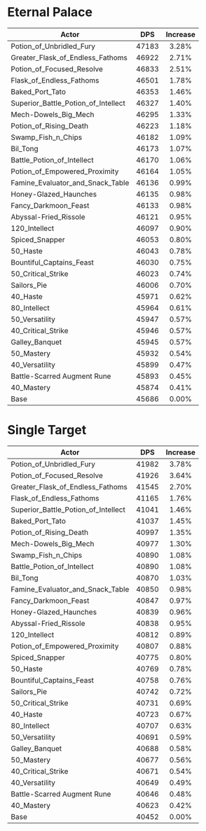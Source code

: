 # Eternal Palace
| Actor | DPS | Increase |
|---|:---:|:---:|
|Potion_of_Unbridled_Fury|47183|3.28%|
|Greater_Flask_of_Endless_Fathoms|46922|2.71%|
|Potion_of_Focused_Resolve|46833|2.51%|
|Flask_of_Endless_Fathoms|46501|1.78%|
|Baked_Port_Tato|46353|1.46%|
|Superior_Battle_Potion_of_Intellect|46327|1.40%|
|Mech-Dowels_Big_Mech|46295|1.33%|
|Potion_of_Rising_Death|46223|1.18%|
|Swamp_Fish_n_Chips|46182|1.09%|
|Bil_Tong|46173|1.07%|
|Battle_Potion_of_Intellect|46170|1.06%|
|Potion_of_Empowered_Proximity|46164|1.05%|
|Famine_Evaluator_and_Snack_Table|46136|0.99%|
|Honey-Glazed_Haunches|46135|0.98%|
|Fancy_Darkmoon_Feast|46133|0.98%|
|Abyssal-Fried_Rissole|46121|0.95%|
|120_Intellect|46097|0.90%|
|Spiced_Snapper|46053|0.80%|
|50_Haste|46043|0.78%|
|Bountiful_Captains_Feast|46030|0.75%|
|50_Critical_Strike|46023|0.74%|
|Sailors_Pie|46006|0.70%|
|40_Haste|45971|0.62%|
|80_Intellect|45964|0.61%|
|50_Versatility|45947|0.57%|
|40_Critical_Strike|45946|0.57%|
|Galley_Banquet|45945|0.57%|
|50_Mastery|45932|0.54%|
|40_Versatility|45899|0.47%|
|Battle-Scarred Augment Rune|45893|0.45%|
|40_Mastery|45874|0.41%|
|Base|45686|0.00%|

# Single Target
| Actor | DPS | Increase |
|---|:---:|:---:|
|Potion_of_Unbridled_Fury|41982|3.78%|
|Potion_of_Focused_Resolve|41926|3.64%|
|Greater_Flask_of_Endless_Fathoms|41545|2.70%|
|Flask_of_Endless_Fathoms|41165|1.76%|
|Superior_Battle_Potion_of_Intellect|41041|1.46%|
|Baked_Port_Tato|41037|1.45%|
|Potion_of_Rising_Death|40997|1.35%|
|Mech-Dowels_Big_Mech|40977|1.30%|
|Swamp_Fish_n_Chips|40890|1.08%|
|Battle_Potion_of_Intellect|40890|1.08%|
|Bil_Tong|40870|1.03%|
|Famine_Evaluator_and_Snack_Table|40850|0.98%|
|Fancy_Darkmoon_Feast|40847|0.97%|
|Honey-Glazed_Haunches|40839|0.96%|
|Abyssal-Fried_Rissole|40838|0.95%|
|120_Intellect|40812|0.89%|
|Potion_of_Empowered_Proximity|40807|0.88%|
|Spiced_Snapper|40775|0.80%|
|50_Haste|40769|0.78%|
|Bountiful_Captains_Feast|40758|0.76%|
|Sailors_Pie|40742|0.72%|
|50_Critical_Strike|40731|0.69%|
|40_Haste|40723|0.67%|
|80_Intellect|40707|0.63%|
|50_Versatility|40691|0.59%|
|Galley_Banquet|40688|0.58%|
|50_Mastery|40677|0.56%|
|40_Critical_Strike|40671|0.54%|
|40_Versatility|40649|0.49%|
|Battle-Scarred Augment Rune|40646|0.48%|
|40_Mastery|40623|0.42%|
|Base|40452|0.00%|
